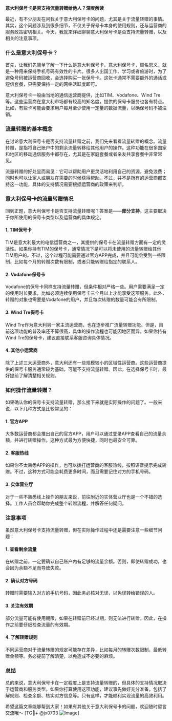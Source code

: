 **意大利保号卡是否支持流量转赠给他人？深度解读**

最近，有不少朋友在问我关于意大利保号卡的问题，尤其是关于流量转赠的事情。其实，这个问题涉及到很多细节，不仅关乎保号卡本身的使用规则，还与运营商的服务政策密切相关。今天，我就来详细聊聊意大利保号卡是否支持流量转赠，以及相关的注意事项。

### 什么是意大利保号卡？

首先，让我们先简单了解一下什么是意大利保号卡。意大利保号卡，顾名思义，就是一种用来保持手机号码有效性的卡片。很多人出国工作、学习或者旅游时，为了避免号码被运营商回收，会选择购买一张保号卡。这张卡通常不需要额外的通话或短信套餐，只需要保持一定的网络活跃度即可。

意大利保号卡一般由当地的通信运营商提供，比如TIM、Vodafone、Wind Tre等。这些运营商在意大利市场都有较高的知名度，提供的保号卡服务也各有特点。比如，有些卡可能会要求用户每月至少使用一定量的数据流量，以确保号码不被注销。

### 流量转赠的基本概念

在讨论意大利保号卡是否支持流量转赠之前，我们先来看看流量转赠的概念。流量转赠，是指将自己账户中的剩余流量转移给其他用户的操作。这种功能在很多国家和地区的移动通信服务中都存在，尤其是在家庭套餐或者亲友共享套餐中非常常见。

流量转赠的好处显而易见：它可以帮助用户更灵活地利用自己的资源，避免浪费；同时也可以让家人或朋友在需要的时候获得帮助。不过，并不是所有的运营商都支持这一功能，具体的支持情况需要根据运营商的政策来判断。

### 意大利保号卡的流量转赠情况

回到正题，意大利保号卡是否支持流量转赠呢？答案是——**部分支持**。这主要取决于你所使用的保号卡类型以及运营商的具体规定。

#### 1. TIM保号卡
TIM是意大利最大的电信运营商之一，其提供的保号卡在流量转赠方面有一定的灵活性。如果你持有TIM的保号卡，通常情况下是可以将未使用的流量转赠给其他TIM用户的。不过，这个过程可能需要通过官方APP完成，并且可能会受到一些限制，比如每个月的转赠次数有限制，或者只能转赠给指定的联系人。

#### 2. Vodafone保号卡
Vodafone的保号卡同样支持流量转赠，但条件相对严格一些。用户需要满足一定的使用时长要求，比如必须连续使用保号卡三个月以上才能享受这项服务。此外，转赠的对象也需要是Vodafone的用户，并且每次转赠的数量可能会有所限制。

#### 3. Wind Tre保号卡
Wind Tre作为意大利另一家主流运营商，也在逐步推广流量转赠功能。但是，目前这项功能的普及率还不算很高，具体的操作流程也可能因地区而异。如果你持有Wind Tre的保号卡，建议直接联系客服咨询具体情况。

#### 4. 其他小运营商
除了上述三大运营商外，意大利还有一些规模较小的区域性运营商。这些运营商提供的保号卡服务通常较为基础，可能不支持流量转赠。因此，在选择保号卡时，最好提前了解清楚相关规则。

### 如何操作流量转赠？

如果确认你的保号卡支持流量转赠，那么接下来就是实际操作的问题了。一般来说，以下几种方式是比较常见的：

#### 1. 官方APP
大多数运营商都会推出自己的官方APP，用户可以通过登录APP查看自己的流量余额，并进行转赠操作。这种方式最为方便快捷，同时也最安全可靠。

#### 2. 客服热线
如果你不太熟悉APP的操作，也可以拨打运营商的客服热线，按照语音提示完成转赠。不过，这种方式可能会耗费更多时间，而且需要记住对方的手机号码。

#### 3. 实体营业厅
对于一些不熟悉线上操作的朋友来说，前往附近的实体营业厅也是一个不错的选择。工作人员会帮助你完成整个转赠流程，并解答任何疑问。

### 注意事项

虽然意大利保号卡支持流量转赠，但在实际操作过程中还是需要注意一些细节问题：

#### 1. 查看剩余流量
在转赠之前，一定要确认自己账户内有足够的流量余额。否则，即使转赠成功，也会因为余额不足而导致失败。

#### 2. 确认对方号码
转赠时需要输入对方的手机号码，因此务必核对无误，以免误转给错误的人。

#### 3. 关注有效期
部分流量可能有使用期限，如果在转赠前已经过期，则无法进行转赠。因此，在操作之前要仔细检查流量的有效期。

#### 4. 了解转赠规则
不同运营商对于流量转赠的规定可能存在差异，比如每月的转赠次数限制、最低转赠金额等。务必提前了解清楚，以免造成不必要的麻烦。

### 总结

总的来说，意大利保号卡在一定程度上是支持流量转赠的，但具体的支持情况取决于运营商和服务类型。如果你打算使用这项功能，建议事先做好充分准备，包括了解规则、检查余额、核实对方信息等。只有这样，才能顺利实现流量的高效利用。

希望这篇文章能够帮到大家！如果有其他关于意大利保号卡的问题，欢迎随时留言交流哦～ [TG💪+ @jx0703 ![Image](https://github.com/user-attachments/assets/dbca1d08-cadb-493c-b0ec-ad6f7a83f270)]